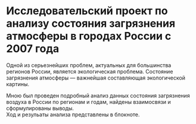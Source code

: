 # Исследовательский проект по анализу состояния загрязнения атмосферы в городах России с 2007 года

Одной из серьезнейших проблем, актуальных для большинства регионов России, является экологическая проблема. Состояние загрязнения атмосферы — важнейшая составляющая экологической картины.

Мною был проведен подробный анализ данных состояния загрязнения воздуха в России по регионам и годам, найдены взаимосвязи и сформулированы выводы.  
Ход и резульаты анализа представлены в блокноте.
